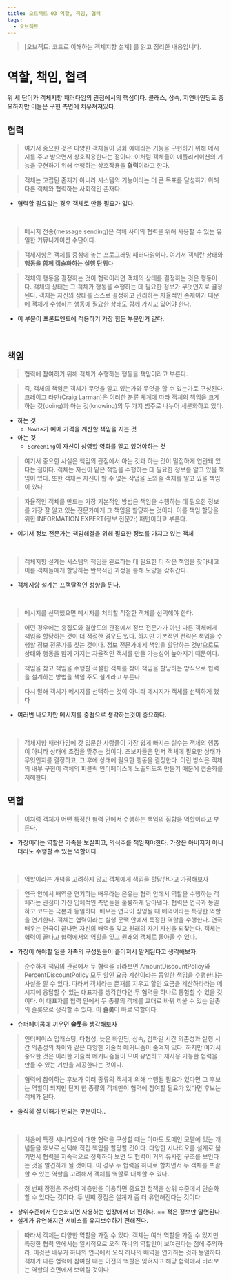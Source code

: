 ```yaml
---
title: 오트젝트 03 역할, 책임, 협력
tags:
  - 오브젝트
---
```


> [오브젝트: 코드로 이해하는 객체지향 설계] 를 읽고 정리한 내용입니다.

# 역할, 책임, 협력

위 세 단어가 객체지향 패러다임의 관점에서의 핵심이다. 클래스, 상속, 지연바인딩도 중요하지만 이들은 구현 측면에 치우쳐져있다.

## 협력
> 여기서 중요한 것은 다양한 객체들이 영화 예매라는 기능을 구현하기 위해 메시지를 주고 받으면서 상호작용한다는 점이다.
> 이처럼 객체들이 애플리케이션의 기능을 구현하기 위해 수행하는 상호작용을 **협력**이라고 한다.

> 객체는 고립된 존재가 아니라 시스템의 기능이라는 더 큰 목표를 달성하기 위해 다른 객체와 협력하는 사회적인 존재다.

- 협력할 필요없는 경우 객체로 만들 필요가 없다.

<br/>

> 메시지 전송(message sending)은 객체 사이의 협력을 위해 사용할 수 있는 유일한 커뮤니케이션 수단이다.

> 객체지향은 객체를 중심에 놓는 프로그래밍 패러다임이다. 여기서 객체란 상태와 **행동을 함께 캡슐화하는 실행 단위**다

> 객체의 행동을 결정하는 것이 협력이라면 객체의 상태를 결정하는 것은 행동이다.
> 객체의 상태는 그 객체가 행동을 수행하는 데 필요한 정보가 무엇인지로 결정된다.
> 객체는 자신의 상태를 스스로 결정하고 관리하는 자율적인 존재이기 때문에 객체가 수행하는 행동에 필요한 상태도 함께 가지고 있어야 한다.

- 이 부분이 프론트엔드에 적용하기 가장 힘든 부분인거 같다.

<br/>

## 책임

> 협력에 참여하기 위해 객체가 수행하는 행동을 책임이라고 부른다.

> 즉, 객체의 책임은 객체가 무엇을 알고 있는가와 무엇을 할 수 있는가로 구성된다.
> 크레이그 라만(Craig Larman)은 이러한 분류 체계에 따라 객체의 책임을 크게 하는 것(doing)과 아는 것(knowing)의 두 가지 범주로 나누어 세분화하고 있다.

- 하는 것
	- `Movie`가 예매 가격을 계산할 책임을 지는 것
- 아는 것
	- `Screening`이 자신이 상영할 영화를 알고 있어야하는 것

> 여기서 중요한 사실은 책임의 관점에서 아는 것과 하는 것이 밀접하게 연관돼 있다는 점이다.
> 객체는 자신이 맡은 책임을 수행하는 데 필요한 정보를 알고 있을 책임이 있다.
> 또한 객체는 자신이 할 수 없는 작업을 도와줄 객체를 알고 있을 책임이 있다

> 자율적인 객체를 만드는 가장 기본적인 방법은 책임을 수행하는 데 필요한 정보를 가장 잘 알고 있는 전문가에게 그 책임을 할당하는 것이다.
> 이를 책임 할당을 위한 INFORMATION EXPERT(정보 전문가) 패턴이라고 부른다.

- 여기서 정보 전문가는 책임해결을 위헤 필요한 정보를 가지고 있는 객체

<br/>

> 객체지향 설계는 시스템의 책임을 완료하는 데 필요한 더 작은 책임을 찾아내고 이를 객체들에게 할당하는 반복적인 과정을 통해 모양을 갖춰간다.

- 객체지향 설계는 프랙탈적인 성향을 띈다.

<br/>

> 메시지를 선택했으면 메시지를 처리할 적절한 객체를 선택해야 한다.

> 어떤 경우에는 응집도와 결합도의 관점에서 정보 전문가가 아닌 다른 객체에게 책임을 할당하는 것이 더 적절한 경우도 있다.
> 하지만 기본적인 전략은 책임을 수행할 정보 전문가를 찾는 것이다.
> 정보 전문가에게 책임을 할당하는 것만으로도 상태와 행동을 함께 가지는 자율적인 객체를 만들 가능성이 높아지기 때문이다.

> 책임을 찾고 책임을 수행할 적절한 객체를 찾아 책임을 할당하는 방식으로 협력을 설계하는 방법을 책임 주도 설계라고 부른다.

> 다시 말해 객체가 메시지를 선택하는 것이 아니라 메시지가 객체를 선택하게 했다

- 여러번 나오지만 메시지를 중점으로 생각하는것이 중요하다.

<br/>


> 객체지향 패러다임에 갓 입문한 사람들이 가장 쉽게 빠지는 실수는 객체의 행동이 아니라 상태에 초점을 맞추는 것이다.
> 초보자들은 먼저 객체에 필요한 상태가 무엇인지를 결정하고, 그 후에 상태에 필요한 행동을 결정한다.
> 이런 방식은 객체의 내부 구현이 객체의 퍼블릭 인터페이스에 노출되도록 만들기 때문에 캡슐화를 저해한다.


## 역할

> 이처럼 객체가 어떤 특정한 협력 안에서 수행하는 책임의 집합을 역할이라고 부른다.

- 가장이라는 역할은 가족을 보살피고, 의식주를 책임져야한다. 가장은 아버지가 아니더라도 수행할 수 있는 역할이다.

<br />

> 역할이라는 개념을 고려하지 않고 객체에게 책임을 할당한다고 가정해보자


> 연극 안에서 배역을 연기하는 배우라는 은유는 협력 안에서 역할을 수행하는 객체라는 관점이 가진 입체적인 측면들을 훌륭하게 담아낸다.
> 협력은 연극과 동일하고 코드는 극본과 동일하다. 배우는 연극이 상영될 때 배역이라는 특정한 역할을 연기한다.
> 객체는 협력이라는 실행 문맥 안에서 특정한 역할을 수행한다. 연극 배우는 연극이 끝나면 자신의 배역을 잊고 원래의 자기 자신을 되찾는다.
>  객체는 협력이 끝나고 협력에서의 역할을 잊고 원래의 객체로 돌아올 수 있다.


- 가장이 해야할 일을 가족의 구성원들이 흩어져서 맡게된다고 생각해보자.

> 순수하게 책임의 관점에서 두 협력을 바라보면 AmountDiscountPolicy와 PercentDiscountPolicy 모두 할인 요금 계산이라는 동일한 책임을 수행한다는 사실을 알 수 있다.
> 따라서 객체라는 존재를 지우고 할인 요금을 계산하라라는 메시지에 응답할 수 있는 대표자를 생각한다면 두 협력을 하나로 통합할 수 있을 것이다.
> 이 대표자를 협력 안에서 두 종류의 객체를 교대로 바꿔 끼울 수 있는 일종의 슬롯으로 생각할 수 있다. 이 **슬롯**이 바로 역할이다.

- 슈퍼페미콤에 끼우던 [**슬롯**](https://www.google.com/search?q=%EC%8A%88%ED%8D%BC%ED%8C%A8%EB%AF%B8%EC%BD%A4+%EC%8A%AC%EB%A1%AF&rlz=1C5CHFA_enKR880KR880&sxsrf=ALiCzsbnJUafp18qpUABWBR6hfwwQAloEQ:1655624853455&source=lnms&tbm=isch&sa=X&ved=2ahUKEwi-y5Wag7n4AhUcJqYKHY1bDkYQ_AUoAXoECAEQAw&biw=1536&bih=849&dpr=2)을 생각해보자

> 인터페이스 업캐스팅, 다형성, 늦은 바인딩, 상속, 컴파일 시간 의존성과 실행 시간 의존성의 차이와 같은 다양한 기술적 메커니즘이 숨겨져 있다.
> 하지만 여기서 중요한 것은 이러한 기술적 메커니즘들이 모여 유연하고 재사용 가능한 협력을 만들 수 있는 기반을 제공한다는 것이다.

> 협력에 참여하는 후보가 여러 종류의 객체에 의해 수행될 필요가 있다면 그 후보는 역할이 되지만 단지 한 종류의 객체만이 협력에 참여할 필요가 있다면 후보는 객체가 된다.

- 솔직히 잘 이해가 안되는 부분이다..

<br/>

> 처음에 특정 시나리오에 대한 협력을 구상할 때는 아마도 도메인 모델에 있는 개념들을 후보로 선택해 직접 책임을 할당할 것이다.
> 다양한 시나리오를 설계로 옮기면서 협력을 지속적으로 정제하다 보면 두 협력이 거의 유사한 구조를 보인다는 것을 발견하게 될 것이다.
> 이 경우 두 협력을 하나로 합치면서 두 객체를 포괄할 수 있는 역할을 고려해서 객체를 역할로 대체할 수 있다.

> 첫 번째 장점은 추상화 계층만을 이용하면 중요한 정책을 상위 수준에서 단순화할 수 있다는 것이다. 두 번째 장점은 설계가 좀 더 유연해진다는 것이다.

- 상위수준에서 단순화되면 사용하는 입장에서 더 편하다. == 적은 정보만 알면된다.
- 설계가 유연해지면 서비스를 유지보수하기 편해진다.

> 따라서 객체는 다양한 역할을 가질 수 있다. 객체는 여러 역할을 가질 수 있지만 특정한 협력 안에서는 일시적으로 오직 하나의 역할만이 보여진다는 점에 주의하라.
> 이것은 배우가 하나의 연극에서 오직 하나의 배역을 연기하는 것과 동일하다.
> 객체가 다른 협력에 참여할 때는 이전의 역할은 잊혀지고 해당 협력에서 바라보는 역할의 측면에서 보여질 것이다
